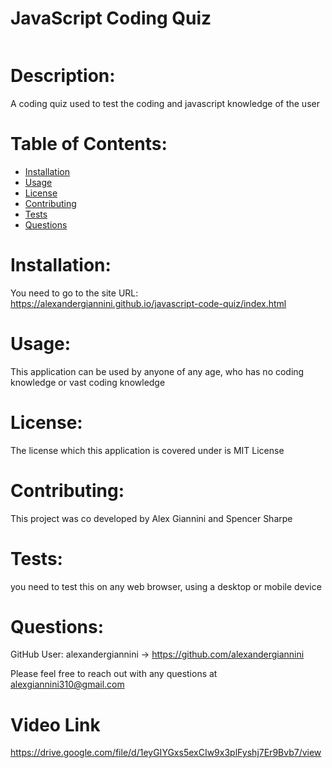 # JavaScript Coding Quiz

  <img src="https://img.shields.io/badge/license-MIT License-yellow" alt="" />
  
  # Description: 
  A coding quiz used to test the coding and javascript knowledge of the user
  

  # Table of Contents:

  * [Installation](#installation)
  * [Usage](#usage)
  * [License](#license)
  * [Contributing](#contributing)
  * [Tests](#tests)
  * [Questions](#questions)

  # Installation: 
  You need to go to the site URL: https://alexandergiannini.github.io/javascript-code-quiz/index.html

  # Usage: 
  This application can be used by anyone of any age, who has no coding knowledge or vast coding knowledge

  # License: 
  The license which this application is covered under is MIT License

  # Contributing: 
  This project was co developed by Alex Giannini and Spencer Sharpe

  # Tests: 
  you need to test this on any web browser, using a desktop or mobile device

  # Questions: 
  GitHub User: alexandergiannini -> https://github.com/alexandergiannini

  Please feel free to reach out with any questions at alexgiannini310@gmail.com

  # Video Link
  https://drive.google.com/file/d/1eyGIYGxs5exCIw9x3plFyshj7Er9Bvb7/view